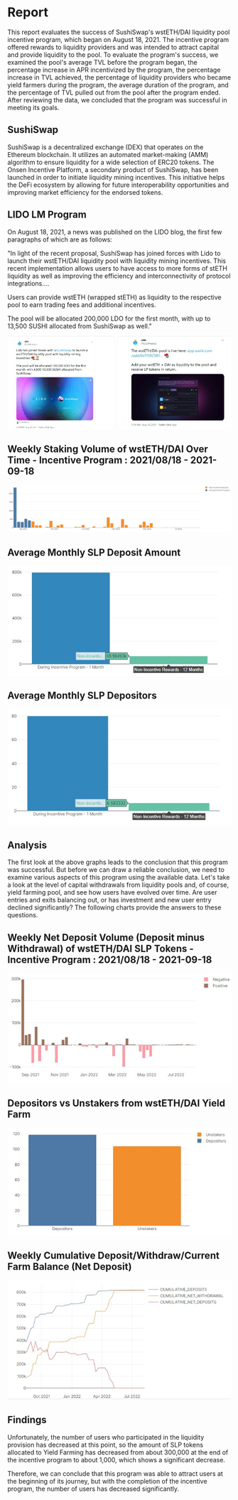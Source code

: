 # Report

This report evaluates the success of SushiSwap's wstETH/DAI liquidity pool incentive program, which began on August 18, 2021. The incentive program offered rewards to liquidity providers and was intended to attract capital and provide liquidity to the pool. To evaluate the program's success, we examined the pool's average TVL before the program began, the percentage increase in APR incentivized by the program, the percentage increase in TVL achieved, the percentage of liquidity providers who became yield farmers during the program, the average duration of the program, and the percentage of TVL pulled out from the pool after the program ended. After reviewing the data, we concluded that the program was successful in meeting its goals.

## SushiSwap

SushiSwap is a decentralized exchange (DEX) that operates on the Ethereum blockchain. It utilizes an automated market-making (AMM) algorithm to ensure liquidity for a wide selection of ERC20 tokens. The Onsen Incentive Platform, a secondary product of SushiSwap, has been launched in order to initiate liquidity mining incentives. This initiative helps the DeFi ecosystem by allowing for future interoperability opportunities and improving market efficiency for the endorsed tokens.

## LIDO LM Program

On August 18, 2021, a news was published on the LIDO blog, the first few paragraphs of which are as follows:

"In light of the recent proposal, SushiSwap has joined forces with Lido to launch their wstETH/DAI liquidity pool with liquidity mining incentives. This recent implementation allows users to have access to more forms of stETH liquidity as well as improving the efficiency and interconnectivity of protocol integrations….

Users can provide wstETH (wrapped stETH) as liquidity to the respective pool to earn trading fees and additional incentives.

The pool will be allocated 200,000 LDO for the first month, with up to 13,500 SUSHI allocated from SushiSwap as well."

![twitter](assets/twitter.jpg)

## Weekly Staking Volume of wstETH/DAI Over Time - Incentive Program : 2021/08/18 - 2021-09-18

![stakingVolume](assets/stakingVolume.jpg)

## Average Monthly SLP Deposit Amount

![](assets/avdep.jpg)

## Average Monthly SLP Depositors

![](assets/avMdep.jpg)

## Analysis

The first look at the above graphs leads to the conclusion that this program was successful. But before we can draw a reliable conclusion, we need to examine various aspects of this program using the available data. Let's take a look at the level of capital withdrawals from liquidity pools and, of course, yield farming pool, and see how users have evolved over time. Are user entries and exits balancing out, or has investment and new user entry declined significantly? The following charts provide the answers to these questions.

## Weekly Net Deposit Volume (Deposit minus Withdrawal) of wstETH/DAI SLP Tokens - Incentive Program : 2021/08/18 - 2021-09-18

![](assets/balance.jpg)

## Depositors vs Unstakers from wstETH/DAI Yield Farm

![](assets/depVsUnstakers.jpg)

## Weekly Cumulative Deposit/Withdraw/Current Farm Balance (Net Deposit)

![](assets/netDeposits.jpg)

## Findings

Unfortunately, the number of users who participated in the liquidity provision has decreased at this point, so the amount of SLP tokens allocated to Yield Farming has decreased from about 300,000 at the end of the incentive program to about 1,000, which shows a significant decrease.

Therefore, we can conclude that this program was able to attract users at the beginning of its journey, but with the completion of the incentive program, the number of users has decreased significantly.